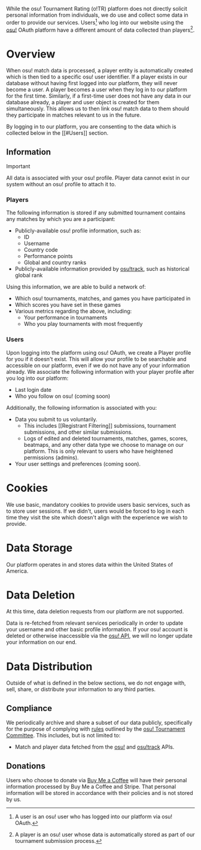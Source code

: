 While the osu! Tournament Rating (o!TR) platform does not directly solicit personal information from individuals, we do use and collect some data in order to provide our services. Users[^1] who log into our website using the [osu!](https://osu.ppy.sh/) OAuth platform have a different amount of data collected than players[^2].

# Overview

When osu! match data is processed, a player entity is automatically created which is then tied to a specific osu! user identifier. If a player exists in our database without having first logged into our platform, they will never become a user. A player becomes a user when they log in to our platform for the first time. Similarly, if a first-time user does not have any data in our database already, a player and user object is created for them simultaneously. This allows us to then link osu! match data to them should they participate in matches relevant to us in the future.

By logging in to our platform, you are consenting to the data which is collected below in the [[#Users]] section.

## Information

> [!important]
> All data is associated with your osu! profile. Player data cannot exist in our system without an osu! profile to attach it to.

### Players

The following information is stored if any submitted tournament contains any matches by which you are a participant:

- Publicly-available osu! profile information, such as:
    - ID
    - Username
    - Country code
    - Performance points
    - Global and country ranks
- Publicly-available information provided by [osu!track](https://ameobea.me/osutrack/), such as historical global rank

Using this information, we are able to build a network of:

- Which osu! tournaments, matches, and games you have participated in
- Which scores you have set in these games
- Various metrics regarding the above, including:
    - Your performance in tournaments
    - Who you play tournaments with most frequently

### Users

Upon logging into the platform using osu! OAuth, we create a Player profile for you if it doesn't exist. This will allow your profile to be searchable and accessible on our platform, even if we do not have any of your information already. We associate the following information with your player profile after you log into our platform:

- Last login date
- Who you follow on osu! (coming soon)

Additionally, the following information is associated with you:

- Data you submit to us voluntarily.
    - This includes [[Registrant Filtering]] submissions, tournament submissions, and other similar submissions.
    - Logs of edited and deleted tournaments, matches, games, scores, beatmaps, and any other data type we choose to manage on our platform. This is only relevant to users who have heightened permissions (admins).
- Your user settings and preferences (coming soon).

# Cookies

We use basic, mandatory cookies to provide users basic services, such as to store user sessions. If we didn't, users would be forced to log in each time they visit the site which doesn't align with the experience we wish to provide.

# Data Storage

Our platform operates in and stores data within the United States of America.

# Data Deletion

At this time, data deletion requests from our platform are not supported.

Data is re-fetched from relevant services periodically in order to update your username and other basic profile information. If your osu! account is deleted or otherwise inaccessible via the [osu! API](https://osu.ppy.sh/docs/index.html), we will no longer update your information on our end.

# Data Distribution

Outside of what is defined in the below sections, we do not engage with, sell, share, or distribute your information to any third parties.

## Compliance

We periodically archive and share a subset of our data publicly, specifically for the purpose of complying with [rules](https://osu.ppy.sh/wiki/en/Tournaments/Official_support#programs) outlined by the [osu! Tournament Committee](https://osu.ppy.sh/wiki/en/People/Tournament_Committee). This includes, but is not limited to:

- Match and player data fetched from the [osu!](https://osu.ppy.sh/docs/index.html) and [osu!track](https://github.com/Ameobea/osutrack-api) APIs.

## Donations

Users who choose to donate via [Buy Me a Coffee](buymeacoffee.com/stagecodes) will have their personal information processed by Buy Me a Coffee and Stripe. That personal information will be stored in accordance with their policies and is not stored by us.

[^1]: A user is an osu! user who has logged into our platform via osu! OAuth.
[^2]: A player is an osu! user whose data is automatically stored as part of our tournament submission process.
